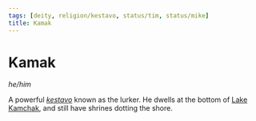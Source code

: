 ```yaml
---
tags: [deity, religion/kestavo, status/tim, status/mike]
title: Kamak
---
```

# Kamak
*he/him*

A powerful *[kestavo](<../../religions/northern-folk-religions/kestavo.md>)* known as the lurker. He dwells at the bottom of [Lake Kamchak](<../../../gazetteer/greater-sembara/rivers/volta-watershed/lake-kamchak.md>), and still have shrines dotting the shore.

